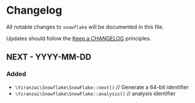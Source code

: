 # Changelog

All notable changes to `snowflake` will be documented in this file.

Updates should follow the [Keep a CHANGELOG](http://keepachangelog.com/) principles.

## NEXT - YYYY-MM-DD

### Added

- `\Yiranzai\Snowflake\SnowFlake::next()` // Generate a 64-bit identifier
- `\Yiranzai\Snowflake\SnowFlake::analysis()` // analysis identifier
